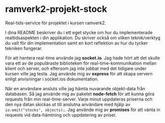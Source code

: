 # ramverk2-projekt-stock
Real-tids-service för projektet i kursen ramverk2.


I dina README beskriver du i ett eget stycke om hur du implementerade realtidsaspekten i din applikation. Du skriver också om vilken teknik/verktyg du valt för din implementation samt en kort reflektion av hur du tycker tekniken fungerar.



För att hantera real-time använde jag **socket.io**. Jag hade hört att det skulle vara ett av de populäraste biblioteken för real-time-kommunikation mellan klient och server, och eftersom jag inte jobbat med det tidigare under kursen ville jag testa. Jag använde mig av **express** för att skapa servern enligt anvisningar i socket.ios dokumentation.

När en användare ansluts ville jag hämta nuvarande objekt-data från databasen. Så jag använde mig av paketet **node-fetch** för att kunna göra requests från min real-time-server. Varje minut uppdateras priserna och den nya datan skickas ut till anslutna användare med hjälp av `io.emit("stocks", objects);`. Jag använde mig av **promises** för att vänta in requests vid data-hämtning och uppdatering av priser.
